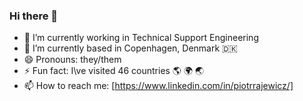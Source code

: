 ### Hi there 👋

- 🔭 I’m currently working in Technical Support Engineering 
- 🌱 I’m currently based in Copenhagen, Denmark 🇩🇰
- 😄 Pronouns: they/them
- ⚡ Fun fact: I\ve visited 46 countries 🌎 🌍 🌏
- 📫 How to reach me: [https://www.linkedin.com/in/piotrrajewicz/]
<!--
**astropedrito/astropedrito** is a ✨ _special_ ✨ repository because its `README.md` (this file) appears on your GitHub profile.

Here are some ideas to get you started:

- 🔭 I’m currently working on ...
- 🌱 I’m currently learning ...
- 👯 I’m looking to collaborate on ...
- 🤔 I’m looking for help with ...
- 💬 Ask me about ...
- 📫 How to reach me: ...
- 😄 Pronouns: ...
- ⚡ Fun fact: ...
-->
